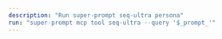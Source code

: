 ```yaml
---
description: "Run super-prompt seq-ultra persona"
run: "super-prompt mcp tool seq-ultra --query '$_prompt_'"
---
```

